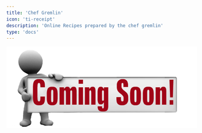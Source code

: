 ```yaml
---
title: 'Chef Gremlin'
icon: 'ti-receipt'
description: 'Online Recipes prepared by the chef gremlin'
type: 'docs'
---
```


![Coming Soon](images/coming-soon.png 'Coming Soon')
